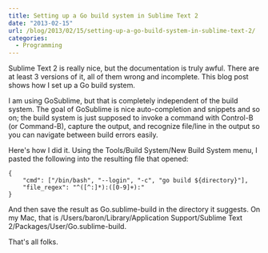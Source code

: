 ```yaml
---
title: Setting up a Go build system in Sublime Text 2
date: "2013-02-15"
url: /blog/2013/02/15/setting-up-a-go-build-system-in-sublime-text-2/
categories:
  - Programming
---
```

Sublime Text 2 is really nice, but the documentation is truly awful. There are at least 3 versions of it, all of them wrong and incomplete. This blog post shows how I set up a Go build system.

I am using GoSublime, but that is completely independent of the build system. The goal of GoSublime is nice auto-completion and snippets and so on; the build system is just supposed to invoke a command with Control-B (or Command-B), capture the output, and recognize file/line in the output so you can navigate between build errors easily.

Here's how I did it. Using the Tools/Build System/New Build System menu, I pasted the following into the resulting file that opened:

    {
    	"cmd": ["/bin/bash", "--login", "-c", "go build ${directory}"],
    	"file_regex": "^([^:]*):([0-9]+):"
    }
    

And then save the result as Go.sublime-build in the directory it suggests. On my Mac, that is /Users/baron/Library/Application Support/Sublime Text 2/Packages/User/Go.sublime-build.

That's all folks.
